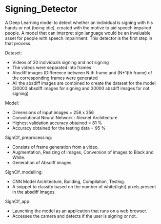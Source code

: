 # Signing_Detector
A Deep Learning model to detect whether an individual is signing with his hands or not (being idle), created with the motive to aid speech impaired people. 
A model that can interpret sign language would be an invaluable asset for people with speech impairment. This detector is the first step in that process. 

Dataset:
- Videos of 30 individuals signing and not signing
- The videos were separated into frames
- Absdiff images (Difference between N th frame and (N+1)th frame) of the corresponding frames were generated
- All the absdiff images are combined to create the dataset for the model (30000 absdiff images for signing and 30000 absdiff images for not signing)

Model:
- Dimensions of input images = 256 x 256
- Convolutional Neural Network : Alexnet Architecture
- Highest validation accuracy obtained = 81 %
- Accuracy obtained for the testing data = 95 %

SignClf_preprocessing: 
- Consists of frame generation from a video.
- Augmentation, Resizing of images, Conversion of images to Black and White.
- Generation of Absdiff images.

SignClf_modelling: 
- CNN Model Architecture, Building, Compilation, Testing.
- A snippet to classify based on the number of white(light) pixels present in the absdiff images.

SignClf_app:
- Launching the model as an application that runs on a web browser.
- Accesses the camera and detects if the user is signing or not.


